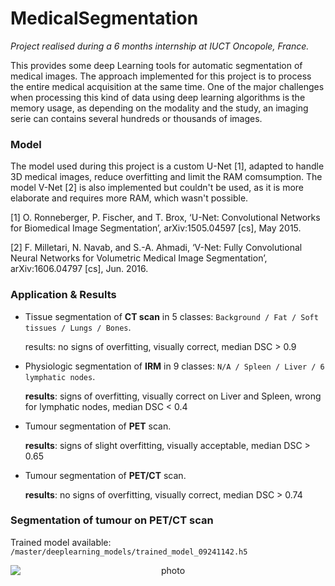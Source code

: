 # MedicalSegmentation

*Project realised during a 6 months internship at IUCT Oncopole, France.*

This provides some deep Learning tools for automatic segmentation of medical images. The approach implemented for this project is to process the entire medical acquisition at the same time. One of the major challenges when processing this kind of data using deep learning algorithms is the memory usage, as depending on the modality and the study, an imaging serie can contains several hundreds or thousands of images.

### Model
The model used during this project is a custom U-Net [1], adapted to handle 3D medical images, reduce overfitting and limit the RAM comsumption. The model V-Net [2] is also implemented but couldn't be used, as it is more elaborate and requires more RAM, which wasn't possible.

[1] O. Ronneberger, P. Fischer, and T. Brox, ‘U-Net: Convolutional Networks for Biomedical Image Segmentation’, arXiv:1505.04597 [cs], May 2015.

[2]	F. Milletari, N. Navab, and S.-A. Ahmadi, ‘V-Net: Fully Convolutional Neural Networks for Volumetric Medical Image Segmentation’, arXiv:1606.04797 [cs], Jun. 2016.

### Application & Results
- Tissue segmentation of **CT scan** in 5 classes: ```Background / Fat / Soft tissues / Lungs / Bones```.

  results: no signs of overfitting, visually correct, median DSC > 0.9
  
- Physiologic segmentation of **IRM** in 9 classes: ```N/A / Spleen / Liver / 6 lymphatic nodes```.

  **results**: signs of overfitting, visually correct on Liver and Spleen, wrong for lymphatic nodes, median DSC < 0.4
  
- Tumour segmentation of **PET** scan.

  **results**: signs of slight overfitting, visually acceptable, median DSC > 0.65

- Tumour segmentation of **PET/CT** scan.

  **results**: no signs of overfitting, visually correct, median DSC > 0.74
  

### Segmentation of tumour on PET/CT scan

Trained model available: ```/master/deeplearning_models/trained_model_09241142.h5```

<p align="center">
<img style="display: block; margin: auto;" alt="photo" src="./GIF_example_segmentation.gif">
</p>
